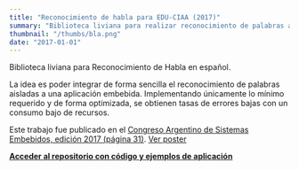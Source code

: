 ```yaml
---
title: "Reconocimiento de habla para EDU-CIAA (2017)"
summary: "Biblioteca liviana para realizar reconocimiento de palabras aisladas en microcontroladores ARM Cortex M4. Desarrollado como proyecto final para Seminario de Sistemas Embebidos. Se basa en la extracción de coeficientes MFCC y el reconocimiento usando el algoritmo de Viterbi para hallar la palabra más probable dadas las observaciones. Los modelos estadísticos fueron basados en cadenas ocultas de Markov (HMM), de primer orden, con probabilidades del tipo mezcla de Gaussianas."
thumbnail: "/thumbs/bla.png"
date: "2017-01-01"
---
```


Biblioteca liviana para Reconocimiento de Habla en español.

La idea es poder integrar de forma sencilla el reconocimiento de palabras aisladas a una aplicación embebida. Implementando únicamente lo mínimo requerido y de forma optimizada, se obtienen tasas de errores bajas con un consumo bajo de recursos.

Este trabajo fue publicado en el [Congreso Argentino de Sistemas Embebidos, edición 2017 (página 31)](https://drive.google.com/file/d/0B66P5yRqMPOtMDNuS2NmNnpoXzQ/view?resourcekey=0-7ZjvjVjSThMPrzhqmmbE-w). [Ver poster](https://drive.google.com/file/d/0B66P5yRqMPOtSFcxSmhlWDV4V0VON0x5T2Q4QWVtNXRTMUtN/view?usp=sharing&resourcekey=0-mpEP0DHD0aD7W2r1zYoOaw)

**[Acceder al repositorio con código y ejemplos de aplicación](https://github.com/gzalo/bla)**

